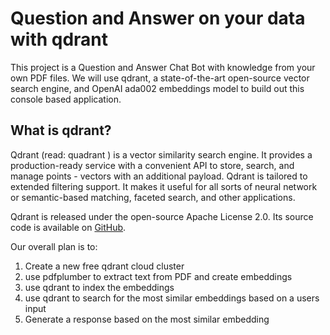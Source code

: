 # Question and Answer on your data with qdrant

This project is a Question and Answer Chat Bot with knowledge from your own PDF files. We will use qdrant, a 
state-of-the-art open-source vector search engine, and OpenAI ada002 embeddings model to build out this console based 
application.

## What is qdrant?

Qdrant (read: quadrant ) is a vector similarity search engine. It provides a production-ready service with a 
convenient API to store, search, and manage points - vectors with an additional payload. Qdrant is tailored to 
extended filtering support. It makes it useful for all sorts of neural network or semantic-based matching, 
faceted search, and other applications.

Qdrant is released under the open-source Apache License 2.0. Its source code is available on [GitHub](https://github.com/qdrant/qdrant).

Our overall plan is to:
1. Create a new free qdrant cloud cluster
2. use pdfplumber to extract text from PDF and create embeddings
3. use qdrant to index the embeddings
4. use qdrant to search for the most similar embeddings based on a users input
5. Generate a response based on the most similar embedding
